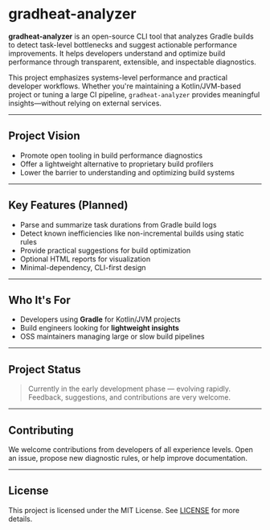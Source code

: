 # gradheat-analyzer

**gradheat-analyzer** is an open-source CLI tool that analyzes Gradle builds to detect task-level bottlenecks and suggest actionable performance improvements.
It helps developers understand and optimize build performance through transparent, extensible, and inspectable diagnostics.

This project emphasizes systems-level performance and practical developer workflows.
Whether you're maintaining a Kotlin/JVM-based project or tuning a large CI pipeline, `gradheat-analyzer` provides meaningful insights—without relying on external services.

---

## Project Vision

* Promote open tooling in build performance diagnostics
* Offer a lightweight alternative to proprietary build profilers
* Lower the barrier to understanding and optimizing build systems

---

##  Key Features (Planned)

* Parse and summarize task durations from Gradle build logs
* Detect known inefficiencies like non-incremental builds using static rules
* Provide practical suggestions for build optimization
* Optional HTML reports for visualization
* Minimal-dependency, CLI-first design

---

## Who It's For

* Developers using **Gradle** for Kotlin/JVM projects
* Build engineers looking for **lightweight insights**
* OSS maintainers managing large or slow build pipelines

---

## Project Status

> Currently in the early development phase — evolving rapidly.
> Feedback, suggestions, and contributions are very welcome.

---

## Contributing

We welcome contributions from developers of all experience levels.
Open an issue, propose new diagnostic rules, or help improve documentation.

---

## License

This project is licensed under the MIT License. See [LICENSE](./LICENSE) for more details.
